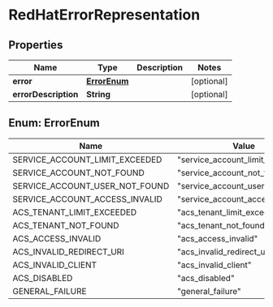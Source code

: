 

# RedHatErrorRepresentation


## Properties

Name | Type | Description | Notes
------------ | ------------- | ------------- | -------------
**error** | [**ErrorEnum**](#ErrorEnum) |  |  [optional]
**errorDescription** | **String** |  |  [optional]



## Enum: ErrorEnum

Name | Value
---- | -----
SERVICE_ACCOUNT_LIMIT_EXCEEDED | &quot;service_account_limit_exceeded&quot;
SERVICE_ACCOUNT_NOT_FOUND | &quot;service_account_not_found&quot;
SERVICE_ACCOUNT_USER_NOT_FOUND | &quot;service_account_user_not_found&quot;
SERVICE_ACCOUNT_ACCESS_INVALID | &quot;service_account_access_invalid&quot;
ACS_TENANT_LIMIT_EXCEEDED | &quot;acs_tenant_limit_exceeded&quot;
ACS_TENANT_NOT_FOUND | &quot;acs_tenant_not_found&quot;
ACS_ACCESS_INVALID | &quot;acs_access_invalid&quot;
ACS_INVALID_REDIRECT_URI | &quot;acs_invalid_redirect_uri&quot;
ACS_INVALID_CLIENT | &quot;acs_invalid_client&quot;
ACS_DISABLED | &quot;acs_disabled&quot;
GENERAL_FAILURE | &quot;general_failure&quot;



